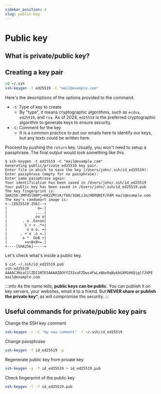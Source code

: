 ```yaml
---
sidebar_position: 4
slug: public-key
---
```


# Public key

## What is private/public key?


## Creating a key pair
```sh
cd ~/.ssh
ssh-keygen -t ed25519 -C "mail@example.com"
```

Here's the descriptions of the options provided to the command.
- `-t`: Type of key to create
    - By "type", it means cryptographic algorithms, such as `ecdsa`, `ed25519`, and `rsa`. As of 2024, `ed25519` is the preferred cryptographic algorithm to generate keys to ensure security.
- `-C`: Comment for the key
    - It is a common practice to put our emails here to identify our keys, but any texts could be written here.

Proceed by pushing the `return` key. Usually, you won't need to setup a passphrase. The final output would look something like this.

```shell-session
$ ssh-keygen -t ed25519 -C "mail@example.com"
Generating public/private ed25519 key pair.
Enter file in which to save the key (/Users/john/.ssh/id_ed25519): 
Enter passphrase (empty for no passphrase): 
Enter same passphrase again: 
Your identification has been saved in /Users/john/.ssh/id_ed25519
Your public key has been saved in /Users/john/.ssh/id_ed25519.pub
The key fingerprint is:
SHA256:3MPdSlN9Pj+KKZZMtsK/f6O/5GWLi1m/HDRQNIF/D4M mail@example.com
The key's randomart image is:
+--[ED25519 256]--+
|              o=.|
|             ....|
|             oo o|
|       . o .Eo+oo|
|        S + + .*+|
|         o o o. =|
|      . + o .o =.|
|       o *  OoB +|
|        +o+B+B+=.|
+----[SHA256]-----+

```

Let's check what's inside a public key.
```shell-session
$ cat ~/.ssh/id_ed25519.pub
ssh-ed25519 AAAAC3NzaC1lZDI1NTE5AAAAIDOYfZ33zaFZDws4FwLxNAxRqBykbGXM1H6QjglfJXPE mail@example.com
```

:::info
As the name tells, **public keys can be public**. You can publish it on key servers, your websites, email it to a friend. But **NEVER share or publish the private key***, as will compromise the security.
:::


## Useful commands for private/public key pairs

Change the SSH key comment
```sh
ssh-keygen -c -C "my new comment" -f ~/.ssh/id_ed25519
```

Change passphrase
```sh
ssh-keygen -f id_ed25519 -p
```

Regenerate public key from private key
```sh
ssh-keygen -y -f id_ed25519 > id_ed25519.pub
```

Check fingerprint of the public key
```sh
ssh-keygen -l -f id_ed25519.pub
```